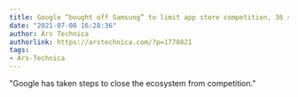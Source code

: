 ```yaml
---
title: Google “bought off Samsung” to limit app store competition, 36 states allege
date: "2021-07-08 16:28:36"
author: Ars Technica
authorlink: https://arstechnica.com/?p=1778821
tags:
- Ars-Technica
---
```

"Google has taken steps to close the ecosystem from competition."